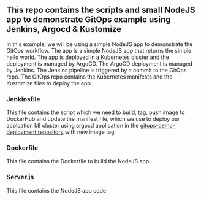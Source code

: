 ## This repo contains the scripts and small NodeJS app to demonstrate GitOps example using Jenkins, Argocd & Kustomize

In this example, we will be using a simple NodeJS app to demonstrate the GitOps workflow. The app is a simple NodeJS app that returns the simple hello world. The app is deployed in a Kubernetes cluster and the deployment is managed by ArgoCD. The ArgoCD deployment is managed by Jenkins. The Jenkins pipeline is triggered by a commit to the GitOps repo. The GitOps repo contains the Kubernetes manifests and the Kustomize files to deploy the app.

### Jenkinsfile

This file contains the script which we need to build, tag, push image to DockerHub and update the manifest file, which we use to deploy our applcation k8 cluster using argocd application in the <a href="https://github.com/dinushchathurya/gitops-demo-deployment">gitops-demo-deployment repository</a> with new image tag

### Dockerfile

This file contains the Dockerfile to build the NodeJS app.

### Server.js

This file contains the NodeJS app code.